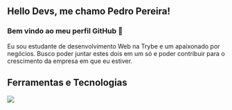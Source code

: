 ## Hello Devs, me chamo Pedro Pereira!
### Bem vindo ao meu perfil GitHub 👋

Eu sou estudante de desenvolvimento Web na Trybe e um apaixonado por negócios. Busco poder juntar estes dois em um só e poder contribuir para o crescimento da empresa em que eu estiver.

## Ferramentas e Tecnologias
<img src="https://cdn.jsdelivr.net/gh/devicons/devicon/icons/linux/linux-original.svg" />


<!--### Hi there 👋-->

<!--
**pedropereiradev/pedropereiradev** is a ✨ _special_ ✨ repository because its `README.md` (this file) appears on your GitHub profile.

Here are some ideas to get you started:

- 🔭 I’m currently working on ...
- 🌱 I’m currently learning ...
- 👯 I’m looking to collaborate on ...
- 🤔 I’m looking for help with ...
- 💬 Ask me about ...
- 📫 How to reach me: ...
- 😄 Pronouns: ...
- ⚡ Fun fact: ...
-->
